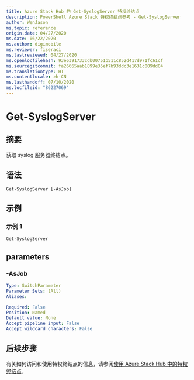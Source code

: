 ```yaml
---
title: Azure Stack Hub 的 Get-SyslogServer 特权终结点
description: PowerShell Azure Stack 特权终结点参考 - Get-SyslogServer
author: WenJason
ms.topic: reference
origin.date: 04/27/2020
ms.date: 06/22/2020
ms.author: digimobile
ms.reviewer: fiseraci
ms.lastreviewed: 04/27/2020
ms.openlocfilehash: 93e6391733cdb00751b511c852d417d971fc61cf
ms.sourcegitcommit: fa26665aab1899e35ef7b93ddc3e1631c009dd04
ms.translationtype: HT
ms.contentlocale: zh-CN
ms.lasthandoff: 07/10/2020
ms.locfileid: "86227069"
---
```

# <a name="get-syslogserver"></a>Get-SyslogServer

## <a name="synopsis"></a>摘要
获取 syslog 服务器终结点。

## <a name="syntax"></a>语法

```
Get-SyslogServer [-AsJob]
```

## <a name="examples"></a>示例

### <a name="example-1"></a>示例 1
```
Get-SyslogServer
```

## <a name="parameters"></a>parameters

### <a name="-asjob"></a>-AsJob


```yaml
Type: SwitchParameter
Parameter Sets: (All)
Aliases:

Required: False
Position: Named
Default value: None
Accept pipeline input: False
Accept wildcard characters: False
```

## <a name="next-steps"></a>后续步骤

有关如何访问和使用特权终结点的信息，请参阅[使用 Azure Stack Hub 中的特权终结点](/azure-stack/operator/azure-stack-privileged-endpoint)。
